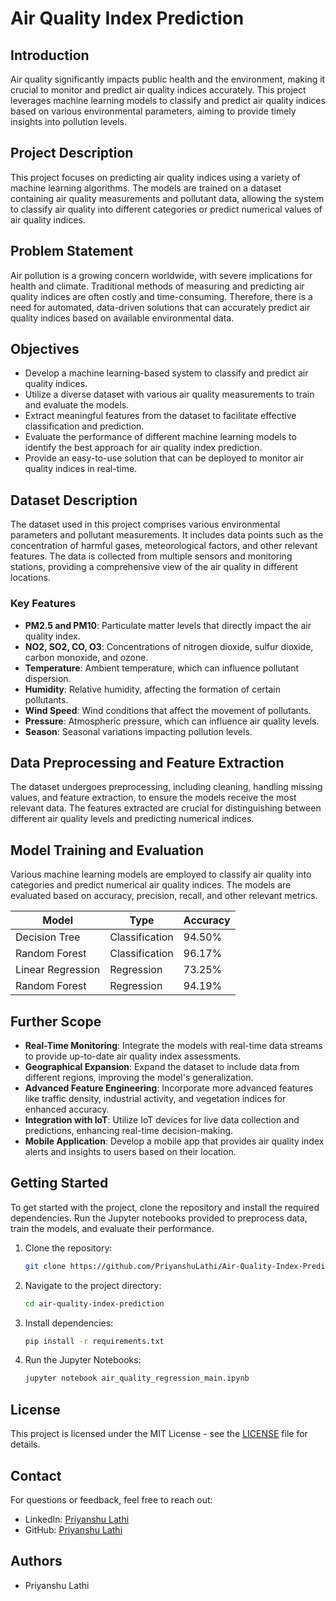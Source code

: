 # Air Quality Index Prediction

## Introduction

Air quality significantly impacts public health and the environment, making it crucial to monitor and predict air quality indices accurately. This project leverages machine learning models to classify and predict air quality indices based on various environmental parameters, aiming to provide timely insights into pollution levels.

## Project Description

This project focuses on predicting air quality indices using a variety of machine learning algorithms. The models are trained on a dataset containing air quality measurements and pollutant data, allowing the system to classify air quality into different categories or predict numerical values of air quality indices.

## Problem Statement

Air pollution is a growing concern worldwide, with severe implications for health and climate. Traditional methods of measuring and predicting air quality indices are often costly and time-consuming. Therefore, there is a need for automated, data-driven solutions that can accurately predict air quality indices based on available environmental data.

## Objectives

- Develop a machine learning-based system to classify and predict air quality indices.
- Utilize a diverse dataset with various air quality measurements to train and evaluate the models.
- Extract meaningful features from the dataset to facilitate effective classification and prediction.
- Evaluate the performance of different machine learning models to identify the best approach for air quality index prediction.
- Provide an easy-to-use solution that can be deployed to monitor air quality indices in real-time.

## Dataset Description

The dataset used in this project comprises various environmental parameters and pollutant measurements. It includes data points such as the concentration of harmful gases, meteorological factors, and other relevant features. The data is collected from multiple sensors and monitoring stations, providing a comprehensive view of the air quality in different locations.

### Key Features

- **PM2.5 and PM10**: Particulate matter levels that directly impact the air quality index.
- **NO2, SO2, CO, O3**: Concentrations of nitrogen dioxide, sulfur dioxide, carbon monoxide, and ozone.
- **Temperature**: Ambient temperature, which can influence pollutant dispersion.
- **Humidity**: Relative humidity, affecting the formation of certain pollutants.
- **Wind Speed**: Wind conditions that affect the movement of pollutants.
- **Pressure**: Atmospheric pressure, which can influence air quality levels.
- **Season**: Seasonal variations impacting pollution levels.

## Data Preprocessing and Feature Extraction

The dataset undergoes preprocessing, including cleaning, handling missing values, and feature extraction, to ensure the models receive the most relevant data. The features extracted are crucial for distinguishing between different air quality levels and predicting numerical indices.

## Model Training and Evaluation

Various machine learning models are employed to classify air quality into categories and predict numerical air quality indices. The models are evaluated based on accuracy, precision, recall, and other relevant metrics.

| Model              | Type            | Accuracy |
|--------------------|-----------------|----------|
| Decision Tree      | Classification  | 94.50%   |
| Random Forest      | Classification  | 96.17%   |
| Linear Regression  | Regression      | 73.25%   |
| Random Forest      | Regression      | 94.19%   |

## Further Scope

- **Real-Time Monitoring**: Integrate the models with real-time data streams to provide up-to-date air quality index assessments.
- **Geographical Expansion**: Expand the dataset to include data from different regions, improving the model's generalization.
- **Advanced Feature Engineering**: Incorporate more advanced features like traffic density, industrial activity, and vegetation indices for enhanced accuracy.
- **Integration with IoT**: Utilize IoT devices for live data collection and predictions, enhancing real-time decision-making.
- **Mobile Application**: Develop a mobile app that provides air quality index alerts and insights to users based on their location.

## Getting Started

To get started with the project, clone the repository and install the required dependencies. Run the Jupyter notebooks provided to preprocess data, train the models, and evaluate their performance.

1. Clone the repository:

   ```bash
   git clone https://github.com/PriyanshuLathi/Air-Quality-Index-Prediction
   ```

2. Navigate to the project directory:

   ```bash
   cd air-quality-index-prediction
   ```

3. Install dependencies:

   ```bash
   pip install -r requirements.txt
   ```

4. Run the Jupyter Notebooks:

   ```bash
   jupyter notebook air_quality_regression_main.ipynb
   ```

## License
This project is licensed under the MIT License - see the [LICENSE](https://github.com/PriyanshuLathi/Air-Quality-Index-Prediction/blob/main/LICENSE) file for details.

## Contact

For questions or feedback, feel free to reach out:

- LinkedIn: [Priyanshu Lathi](https://www.linkedin.com/in/priyanshu-lathi)
- GitHub: [Priyanshu Lathi](https://github.com/PriyanshuLathi)

## Authors
- Priyanshu Lathi
